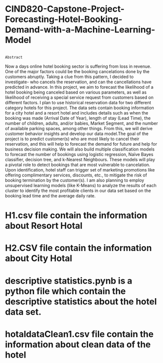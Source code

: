 # CIND820-Capstone-Project-Forecasting-Hotel-Booking-Demand-with-a-Machine-Learning-Model
                                                                              Abstract
Now a days online hotel booking sector is suffering from loss in revenue. One of the major factors could be the booking cancelations done by the customers abruptly. Taking a clue from this pattern, I decided to investigate- who cancels the reservation, and can the cancellations have predicted in advance. In this project, we aim to forecast the likelihood of a hotel booking being canceled based on various parameters, as well as likelihood of receiving a special service request from customers based on different factors. I plan to use historical reservation data for two different category hotels for this project. The data sets contain booking information for a city hotel and a resort hotel and includes details such as when the booking was made (Arrival Date of Year), length of stay (Lead Time), the number of children, adults, and/or babies, Market Segment, and the number of available parking spaces, among other things. From this, we will derive customer behavior insights and develop our data model.The goal of the project is to predict customer(s) who are most likely to cancel their reservation, and this will help to forecast the demand for future and help for business decision making. We will also build multiple classification models to forecast the number of bookings using logistic regression, Naïve Bayes classifier, decision tree, and k-Nearest Neighbours. These models will play a pivotal role to detect bookings that are most vulnerable to cancelation. Upon identification, hotel staff can trigger set of marketing promotions like offering complimentary services, discounts, etc., to mitigate the risk of booking termination by the customer(s). I am also planning to employ unsupervised learning models (like K-Means) to analyze the results of each cluster to identify the most profitable clients in our data set based on the booking lead time and the average daily rate.
# H1.csv file contain the information about Resort Hotal
# H2.CSV file contain the information about City Hotal
# descriptive statistics.pynb  is a python file which contain the descriptive statistics about  the hotel data set.
# hotaldataClean1.csv file contain the information about clean data of the hotel
